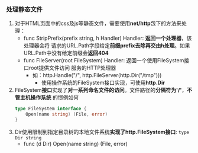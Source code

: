 ### 处理静态文件
1. 对于HTML页面中的css及js等静态文件，需要使用**net/http**包下的方法来处理：
    - func StripPrefix(prefix string, h Handler) Handler: **返回一个处理器**，该处理器会将
    请求的URL.Path字段给定**前缀prefix去除再交由h处理**。如果URL.Path中没有给定前缀会**返回404**
    - func FileServer(root FileSystem) Handler: 返回一个使用FileSystem接口root提供文件访问
    服务的HTTP处理器
        - 如：http.Handle("/", http.FileServer(http.Dir("/tmp")))
            - 使用操作系统的FileSystem接口实现，可使用**http.Dir**
2. FileSystem**接口**实现了**对一系列命名文件的访问**。文件路径的**分隔符为'/'**，**不管主机操作系统**
   的惯例如何
    ```go
    type FileSystem interface {
        Open(name string) (File, error)
    }
    ```
3. Dir使用限制到指定目录树的本地文件系统**实现了http.FileSystem接口**: `type Dir string`
    - func (d Dir) Open(name string) (File, error)